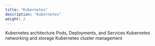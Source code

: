 ```yaml
---
title: "Kubernetes"
description: "Kubernetes"
weight: 2
---
```


Kubernetes architecture
Pods, Deployments, and Services
Kubernetes networking and storage
Kubernetes cluster management